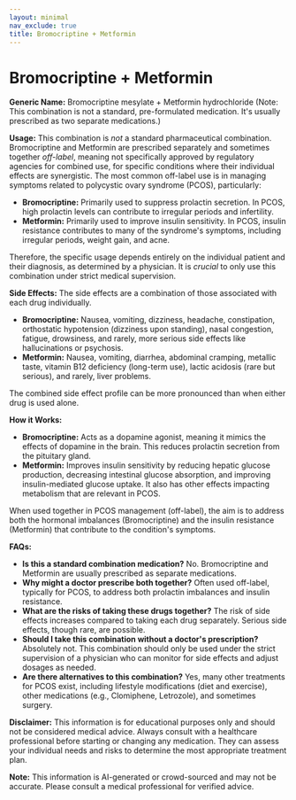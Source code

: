 ```yaml
---
layout: minimal
nav_exclude: true
title: Bromocriptine + Metformin
---
```


# Bromocriptine + Metformin

**Generic Name:** Bromocriptine mesylate + Metformin hydrochloride (Note:  This combination is not a standard, pre-formulated medication.  It's usually prescribed as two separate medications.)

**Usage:** This combination is *not* a standard pharmaceutical combination.  Bromocriptine and Metformin are prescribed separately and sometimes together *off-label*, meaning not specifically approved by regulatory agencies for combined use,  for specific conditions where their individual effects are synergistic.  The most common off-label use is in managing symptoms related to polycystic ovary syndrome (PCOS), particularly:

* **Bromocriptine:** Primarily used to suppress prolactin secretion. In PCOS, high prolactin levels can contribute to irregular periods and infertility.
* **Metformin:** Primarily used to improve insulin sensitivity. In PCOS, insulin resistance contributes to many of the syndrome's symptoms, including irregular periods, weight gain, and acne.


Therefore, the specific usage depends entirely on the individual patient and their diagnosis, as determined by a physician. It is *crucial* to only use this combination under strict medical supervision.

**Side Effects:**  The side effects are a combination of those associated with each drug individually.

* **Bromocriptine:**  Nausea, vomiting, dizziness, headache, constipation, orthostatic hypotension (dizziness upon standing), nasal congestion, fatigue, drowsiness, and rarely, more serious side effects like hallucinations or psychosis.
* **Metformin:** Nausea, vomiting, diarrhea, abdominal cramping, metallic taste, vitamin B12 deficiency (long-term use), lactic acidosis (rare but serious), and rarely, liver problems.

The combined side effect profile can be more pronounced than when either drug is used alone.


**How it Works:**

* **Bromocriptine:** Acts as a dopamine agonist, meaning it mimics the effects of dopamine in the brain.  This reduces prolactin secretion from the pituitary gland.
* **Metformin:** Improves insulin sensitivity by reducing hepatic glucose production, decreasing intestinal glucose absorption, and improving insulin-mediated glucose uptake. It also has other effects impacting metabolism that are relevant in PCOS.


When used together in PCOS management (off-label), the aim is to address both the hormonal imbalances (Bromocriptine) and the insulin resistance (Metformin) that contribute to the condition's symptoms.


**FAQs:**

* **Is this a standard combination medication?** No. Bromocriptine and Metformin are usually prescribed as separate medications.
* **Why might a doctor prescribe both together?**  Often used off-label, typically for PCOS, to address both prolactin imbalances and insulin resistance.
* **What are the risks of taking these drugs together?** The risk of side effects increases compared to taking each drug separately.  Serious side effects, though rare, are possible.
* **Should I take this combination without a doctor's prescription?** Absolutely not.  This combination should only be used under the strict supervision of a physician who can monitor for side effects and adjust dosages as needed.
* **Are there alternatives to this combination?** Yes, many other treatments for PCOS exist, including lifestyle modifications (diet and exercise), other medications (e.g., Clomiphene, Letrozole), and sometimes surgery.


**Disclaimer:** This information is for educational purposes only and should not be considered medical advice. Always consult with a healthcare professional before starting or changing any medication.  They can assess your individual needs and risks to determine the most appropriate treatment plan.


**Note:** This information is AI-generated or crowd-sourced and may not be accurate. Please consult a medical professional for verified advice.